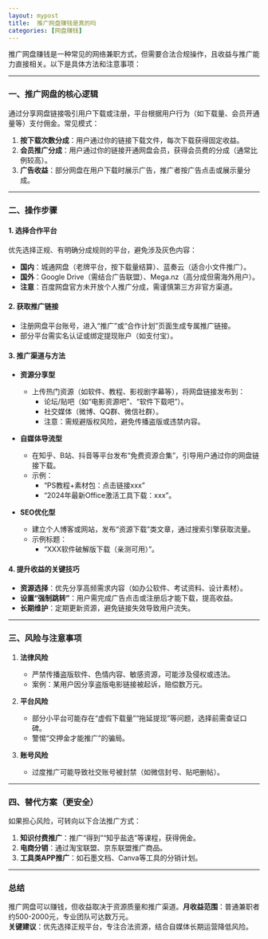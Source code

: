 ```yaml
---
layout: mypost
title:  推广网盘赚钱是真的吗
categories: [网盘赚钱]
---
```

 推广网盘赚钱是一种常见的网络兼职方式，但需要合法合规操作，且收益与推广能力直接相关。以下是具体方法和注意事项：

---

### **一、推广网盘的核心逻辑**
通过分享网盘链接吸引用户下载或注册，平台根据用户行为（如下载量、会员开通量等）支付佣金。常见模式：
1. **按下载次数分成**：用户通过你的链接下载文件，每次下载获得固定收益。
2. **会员推广分成**：用户通过你的链接开通网盘会员，获得会员费的分成（通常比例较高）。
3. **广告收益**：部分网盘在用户下载时展示广告，推广者按广告点击或展示量分成。

---

### **二、操作步骤**
#### **1. 选择合作平台**
优先选择正规、有明确分成规则的平台，避免涉及灰色内容：
- **国内**：城通网盘（老牌平台，按下载量结算）、蓝奏云（适合小文件推广）。
- **国外**：Google Drive（需结合广告联盟）、Mega.nz（高分成但需海外用户）。
- **注意**：百度网盘官方未开放个人推广分成，需谨慎第三方非官方渠道。

#### **2. 获取推广链接**
- 注册网盘平台账号，进入“推广”或“合作计划”页面生成专属推广链接。
- 部分平台需实名认证或绑定提现账户（如支付宝）。

#### **3. 推广渠道与方法**
- **资源分享型**  
  - 上传热门资源（如软件、教程、影视剧字幕等），将网盘链接发布到：  
    - 论坛/贴吧（如“电影资源吧”、“软件下载吧”）。  
    - 社交媒体（微博、QQ群、微信社群）。  
    - 注意：需规避版权风险，避免传播盗版或违禁内容。  

- **自媒体导流型**  
  - 在知乎、B站、抖音等平台发布“免费资源合集”，引导用户通过你的网盘链接下载。  
  - 示例：  
    - “PS教程+素材包：点击链接xxx”  
    - “2024年最新Office激活工具下载：xxx”。  

- **SEO优化型**  
  - 建立个人博客或网站，发布“资源下载”类文章，通过搜索引擎获取流量。  
  - 示例标题：  
    - “XXX软件破解版下载（亲测可用）”。  

#### **4. 提升收益的关键技巧**
- **资源选择**：优先分享高频需求内容（如办公软件、考试资料、设计素材）。  
- **设置“强制跳转”**：用户需完成广告点击或注册后才能下载，提高收益。  
- **长期维护**：定期更新资源，避免链接失效导致用户流失。  

---

### **三、风险与注意事项**
1. **法律风险**  
   - 严禁传播盗版软件、色情内容、敏感资源，可能涉及侵权或违法。  
   - 案例：某用户因分享盗版电影链接被起诉，赔偿数万元。  

2. **平台风险**  
   - 部分小平台可能存在“虚假下载量”“拖延提现”等问题，选择前需查证口碑。  
   - 警惕“交押金才能推广”的骗局。  

3. **账号风险**  
   - 过度推广可能导致社交账号被封禁（如微信封号、贴吧删帖）。  

---

### **四、替代方案（更安全）**
如果担心风险，可转向以下合法推广方式：
1. **知识付费推广**：推广“得到”“知乎盐选”等课程，获得佣金。  
2. **电商分销**：通过淘宝联盟、京东联盟推广商品。  
3. **工具类APP推广**：如石墨文档、Canva等工具的分销计划。  

---

### **总结**
推广网盘可以赚钱，但收益取决于资源质量和推广渠道。**月收益范围**：普通兼职者约500-2000元，专业团队可达数万元。  
**关键建议**：优先选择正规平台，专注合法资源，结合自媒体长期运营降低风险。
